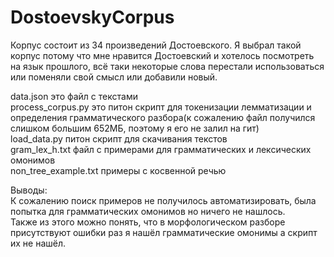 # DostoevskyCorpus
Корпус состоит из 34 произведений Достоевского. Я выбрал такой корпус потому что мне нравится Достоевский и хотелось посмотреть на язык прошлого, всё таки некоторые слова перестали использоваться или поменяли свой смысл или добавили новый.  
  
data.json это файл с текстами  
process_corpus.py это питон скрипт для токенизации лемматизации и определения грамматического разбора(к сожалению файл получился слишком большим 652МБ, поэтому я его не залил на гит)  
load_data.py питон скрипт для скачивания текстов  
gram_lex_h.txt файл с примерами для грамматических и лексических омонимов  
non_tree_example.txt примеры с косвенной речью  
  
Выводы:  
К сожалению поиск примеров  не получилось автоматизировать, была попытка для грамматических омонимов но ничего не нашлось.  
Также из этого можно понять, что в морфологическом разборе присутствуют ошибки раз я нашёл грамматические омонимы а скрипт их не нашёл.  
